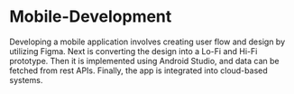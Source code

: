 # Mobile-Development
Developing a mobile application involves creating user flow and design by utilizing Figma. Next is converting the design into a Lo-Fi and Hi-Fi prototype. Then it is implemented using Android Studio, and data can be fetched from rest APIs. Finally, the app is integrated into cloud-based systems.
